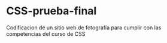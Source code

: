 # CSS-prueba-final
Codificacion de un sitio web de fotografía para cumplir con las competencias del curso de CSS
